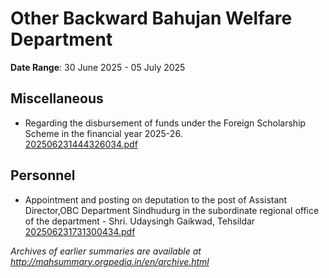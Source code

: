 # Other Backward Bahujan Welfare Department

**Date Range**: 30 June 2025 - 05 July 2025


## Miscellaneous
- Regarding the disbursement of funds under the Foreign Scholarship Scheme in the financial year 2025-26.\
  [202506231444326034.pdf](https://gr.maharashtra.gov.in/Site/Upload/Government%20Resolutions/English/202506231444326034.pdf)

## Personnel
- Appointment and posting on deputation to the post of Assistant Director,OBC Department Sindhudurg in the subordinate regional office of the department - Shri. Udaysingh Gaikwad, Tehsildar\
  [202506231731300434.pdf](https://gr.maharashtra.gov.in/Site/Upload/Government%20Resolutions/English/202506231731300434.pdf)


*Archives of earlier summaries are available at http://mahsummary.orgpedia.in/en/archive.html*